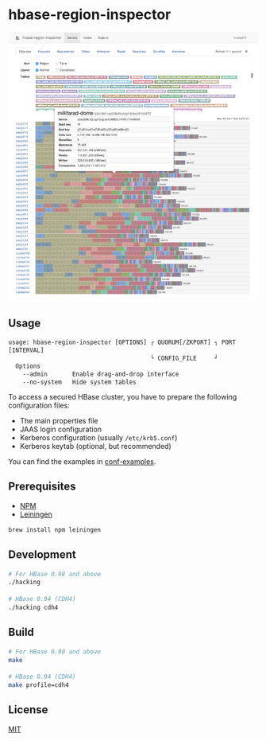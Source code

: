# hbase-region-inspector

![](screenshot/hbase-region-inspector.png)

## Usage

```
usage: hbase-region-inspector [OPTIONS] ┌ QUORUM[/ZKPORT] ┐ PORT [INTERVAL]
                                        └ CONFIG_FILE     ┘
  Options
    --admin       Enable drag-and-drop interface
    --no-system   Hide system tables
```

To access a secured HBase cluster, you have to prepare the following
configuration files:

- The main properties file
- JAAS login configuration
- Kerberos configuration (usually `/etc/krb5.conf`)
- Kerberos keytab (optional, but recommended)

You can find the examples in [conf-examples](conf-examples/).

## Prerequisites

- [NPM](https://www.npmjs.com/)
- [Leiningen](https://github.com/technomancy/leiningen)

```sh
brew install npm leiningen
```

## Development

```sh
# For HBase 0.98 and above
./hacking

# HBase 0.94 (CDH4)
./hacking cdh4
```

## Build

```sh
# For HBase 0.98 and above
make

# HBase 0.94 (CDH4)
make profile=cdh4
```

## License

[MIT](LICENSE)
